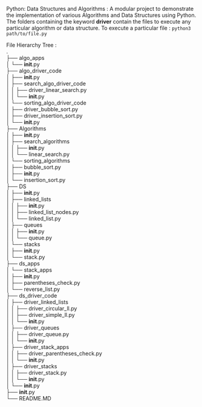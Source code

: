 Python: Data Structures and Algorithms :
A modular project to demonstrate the implementation of various Algorithms and Data Structures using Python.
The folders containing the keyword **driver** contain the files to execute any particular algorithm or data structure.
To execute a particular file :
```python3 path/to/file.py```

File Hierarchy Tree :<br>
.<br>
├── algo_apps<br>
│   └── __init__.py<br>
├── algo_driver_code<br>
│   ├── __init__.py<br>
│   ├── search_algo_driver_code<br>
│   │   ├── driver_linear_search.py<br>
│   │   └── __init__.py<br>
│   └── sorting_algo_driver_code<br>
│       ├── driver_bubble_sort.py<br>
│       ├── driver_insertion_sort.py<br>
│       └── __init__.py<br>
├── Algorithms<br>
│   ├── __init__.py<br>
│   ├── search_algorithms<br>
│   │   ├── __init__.py<br>
│   │   └── linear_search.py<br>
│   └── sorting_algorithms<br>
│       ├── bubble_sort.py<br>
│       ├── __init__.py<br>
│       └── insertion_sort.py<br>
├── DS<br>
│   ├── __init__.py<br>
│   ├── linked_lists<br>
│   │   ├── __init__.py<br>
│   │   ├── linked_list_nodes.py<br>
│   │   └── linked_list.py<br>
│   ├── queues<br>
│   │   ├── __init__.py<br>
│   │   └── queue.py<br>
│   └── stacks<br>
│       ├── __init__.py<br>
│       └── stack.py<br>
├── ds_apps<br>
│   └── stack_apps<br>
│       ├── __init__.py<br>
│       ├── parentheses_check.py<br>
│       └── reverse_list.py<br>
├── ds_driver_code<br>
│   ├── driver_linked_lists<br>
│   │   ├── driver_circular_ll.py<br>
│   │   ├── driver_simple_ll.py<br>
│   │   └── __init__.py<br>
│   ├── driver_queues<br>
│   │   ├── driver_queue.py<br>
│   │   └── __init__.py<br>
│   ├── driver_stack_apps<br>
│   │   ├── driver_parentheses_check.py<br>
│   │   └── __init__.py<br>
│   ├── driver_stacks<br>
│   │   ├── driver_stack.py<br>
│   │   └── __init__.py<br>
│   └── __init__.py<br>
├── __init__.py<br>
└── README.MD<br>